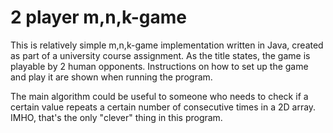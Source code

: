 # 2 player m,n,k-game
This is relatively simple m,n,k-game implementation written in Java, created as part of a university course assignment. As the title states, the game is playable by 2 human opponents. Instructions on how to set up the game and play it are shown when running the program.

The main algorithm could be useful to someone who needs to check if a certain value repeats a certain number of consecutive times in a 2D array. IMHO, that's the only "clever" thing in this program.
